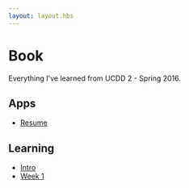 ```yaml
---
layout: layout.hbs
---
```


# Book

Everything I've learned from UCDD 2 - Spring 2016.

## Apps
* [Resume](apps/resume/)

## Learning
* [Intro](learning/intro)
* [Week 1](learning/week1)
